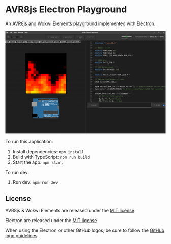 # AVR8js Electron Playground

An [AVR8js](https://github.com/wokwi/avr8js) and [Wokwi Elements](https://github.com/wokwi/wokwi-elements) playground implemented with [Electron](https://github.com/electron/electron).

<img src="examples/print.png" alt="" width="784px">

To run this application:

1. Install dependencies: `npm install`
2. Build with TypeScript: `npm run build`
3. Start the app: `npm start`

To run dev:

1. Run dev: `npm run dev`

## License

AVR8js & Wokwi Elements are released under the [MIT license](https://github.com/wokwi/wokwi-elements/blob/master/LICENSE).

Electron are released under the [MIT license](https://github.com/electron/electron/blob/master/LICENSE)

When using the Electron or other GitHub logos, be sure to follow the [GitHub logo guidelines](https://github.com/logos).
